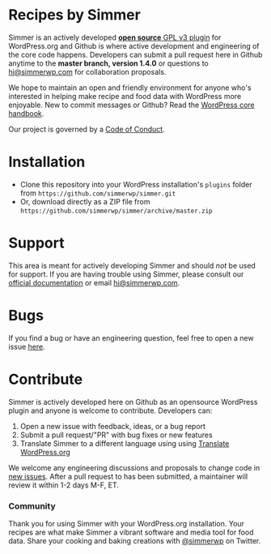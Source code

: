 # Recipes by Simmer
Simmer is an actively developed [**open source** GPL v3 plugin](https://github.com/simmerwp/simmer/blob/master/license.txt) for WordPress.org and Github is where active development and engineering of the core code happens. Developers can submit a pull request here in Github anytime to the **master branch, version 1.4.0** or questions to [hi@simmerwp.com](mailto:hi@simmerwp.com) for collaboration proposals. 

We hope to maintain an open and friendly environment for anyone who's interested in helping make recipe and food data with WordPress more enjoyable. New to commit messages or Github? Read the [WordPress core handbook](https://make.wordpress.org/core/handbook/best-practices/commit-messages/).

Our project is governed by a [Code of Conduct](https://github.com/simmerwp/simmer/blob/master/CODE_OF_CONDUCT.md).

# Installation
 - Clone this repository into your WordPress installation's `plugins` folder from `https://github.com/simmerwp/simmer.git`
 - Or, download directly as a ZIP file from `https://github.com/simmerwp/simmer/archive/master.zip`

# Support
This area is meant for actively developing Simmer and should _not_ be used for support. If you are having trouble using Simmer, please consult our [official documentation](http://docs.simmerwp.com) or email [hi@simmerwp.com](mailto:hi@simmerwp.com). 

# Bugs
If you find a bug or have an engineering question, feel free to open a new issue [here](https://github.com/bwdinc/simmer/issues).

# Contribute
Simmer is actively developed here on Github as an opensource WordPress plugin and anyone is welcome to contribute. Developers can: 

1. Open a new issue with feedback, ideas, or a bug report
2. Submit a pull request/"PR" with bug fixes or new features
3. Translate Simmer to a different language using using [Translate WordPress.org](https://translate.wordpress.org/projects/wp-plugins/simmer)

We welcome any engineering discussions and proposals to change code in [new issues](https://github.com/simmerwp/simmer/issues/new). After a pull request to has been submitted, a maintainer will review it within 1-2 days M-F, ET. 

### Community
Thank you for using Simmer with your WordPress.org installation. Your recipes are what make Simmer a vibrant software and media tool for food data. Share your cooking and baking creations with [@simmerwp](https://twitter.com/simmerwp) on Twitter.
